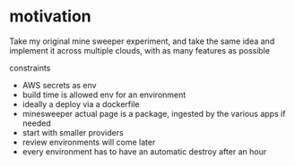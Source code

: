 # motivation

Take my original mine sweeper experiment, and take the same idea and implement it across multiple clouds, with as many features as possible


constraints

  - AWS secrets as env
  - build time is allowed env for an environment
  - ideally a deploy via a dockerfile
  - minesweeper actual page is a package, ingested by the various apps if needed
  - start with smaller providers
  - review environments will come later
  - every environment has to have an automatic destroy after an hour